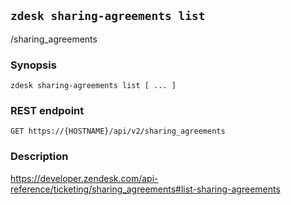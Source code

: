 ## `zdesk sharing-agreements list`

/sharing_agreements

### Synopsis

    zdesk sharing-agreements list [ ... ]

### REST endpoint

    GET https://{HOSTNAME}/api/v2/sharing_agreements

### Description

https://developer.zendesk.com/api-reference/ticketing/sharing_agreements#list-sharing-agreements

